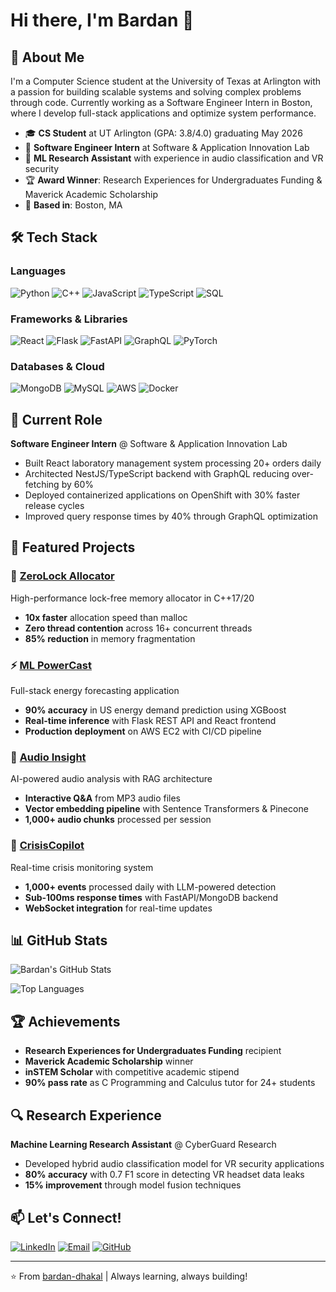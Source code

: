 # Hi there, I'm Bardan 👋

## 🚀 About Me

I'm a Computer Science student at the University of Texas at Arlington with a passion for building scalable systems and solving complex problems through code. Currently working as a Software Engineer Intern in Boston, where I develop full-stack applications and optimize system performance.

- 🎓 **CS Student** at UT Arlington (GPA: 3.8/4.0) graduating May 2026
- 💼 **Software Engineer Intern** at Software & Application Innovation Lab
- 🔬 **ML Research Assistant** with experience in audio classification and VR security
- 🏆 **Award Winner**: Research Experiences for Undergraduates Funding & Maverick Academic Scholarship
- 📍 **Based in**: Boston, MA

## 🛠️ Tech Stack

### Languages
![Python](https://img.shields.io/badge/Python-3776AB?style=for-the-badge&logo=python&logoColor=white)
![C++](https://img.shields.io/badge/C++-00599C?style=for-the-badge&logo=cplusplus&logoColor=white)
![JavaScript](https://img.shields.io/badge/JavaScript-F7DF1E?style=for-the-badge&logo=javascript&logoColor=black)
![TypeScript](https://img.shields.io/badge/TypeScript-007ACC?style=for-the-badge&logo=typescript&logoColor=white)
![SQL](https://img.shields.io/badge/SQL-336791?style=for-the-badge&logo=postgresql&logoColor=white)

### Frameworks & Libraries
![React](https://img.shields.io/badge/React-20232A?style=for-the-badge&logo=react&logoColor=61DAFB)
![Flask](https://img.shields.io/badge/Flask-000000?style=for-the-badge&logo=flask&logoColor=white)
![FastAPI](https://img.shields.io/badge/FastAPI-005571?style=for-the-badge&logo=fastapi)
![GraphQL](https://img.shields.io/badge/GraphQL-E10098?style=for-the-badge&logo=graphql&logoColor=white)
![PyTorch](https://img.shields.io/badge/PyTorch-EE4C2C?style=for-the-badge&logo=pytorch&logoColor=white)

### Databases & Cloud
![MongoDB](https://img.shields.io/badge/MongoDB-4EA94B?style=for-the-badge&logo=mongodb&logoColor=white)
![MySQL](https://img.shields.io/badge/MySQL-005C84?style=for-the-badge&logo=mysql&logoColor=white)
![AWS](https://img.shields.io/badge/AWS-232F3E?style=for-the-badge&logo=amazon-aws&logoColor=white)
![Docker](https://img.shields.io/badge/Docker-2496ED?style=for-the-badge&logo=docker&logoColor=white)

## 💼 Current Role

**Software Engineer Intern** @ Software & Application Innovation Lab
- Built React laboratory management system processing 20+ orders daily
- Architected NestJS/TypeScript backend with GraphQL reducing over-fetching by 60%
- Deployed containerized applications on OpenShift with 30% faster release cycles
- Improved query response times by 40% through GraphQL optimization

## 🔬 Featured Projects

### 🚀 [ZeroLock Allocator](https://github.com/bardan-dhakal/ZeroLock-Allocator)
High-performance lock-free memory allocator in C++17/20
- **10x faster** allocation speed than malloc
- **Zero thread contention** across 16+ concurrent threads
- **85% reduction** in memory fragmentation

### ⚡ [ML PowerCast](https://github.com/bardan-dhakal/ML-PowerCast)
Full-stack energy forecasting application
- **90% accuracy** in US energy demand prediction using XGBoost
- **Real-time inference** with Flask REST API and React frontend
- **Production deployment** on AWS EC2 with CI/CD pipeline

### 🎵 [Audio Insight](https://github.com/bardan-dhakal/audio-insight)
AI-powered audio analysis with RAG architecture
- **Interactive Q&A** from MP3 audio files
- **Vector embedding pipeline** with Sentence Transformers & Pinecone
- **1,000+ audio chunks** processed per session

### 🚨 [CrisisCopilot](https://github.com/bardan-dhakal)
Real-time crisis monitoring system
- **1,000+ events** processed daily with LLM-powered detection
- **Sub-100ms response times** with FastAPI/MongoDB backend
- **WebSocket integration** for real-time updates

## 📊 GitHub Stats

![Bardan's GitHub Stats](https://github-readme-stats.vercel.app/api?username=bardan-dhakal&show_icons=true&theme=dark&count_private=true)

![Top Languages](https://github-readme-stats.vercel.app/api/top-langs/?username=bardan-dhakal&layout=compact&theme=dark)

## 🏆 Achievements

- **Research Experiences for Undergraduates Funding** recipient
- **Maverick Academic Scholarship** winner
- **inSTEM Scholar** with competitive academic stipend
- **90% pass rate** as C Programming and Calculus tutor for 24+ students

## 🔍 Research Experience

**Machine Learning Research Assistant** @ CyberGuard Research
- Developed hybrid audio classification model for VR security applications
- **80% accuracy** with 0.7 F1 score in detecting VR headset data leaks
- **15% improvement** through model fusion techniques

## 📫 Let's Connect!

[![LinkedIn](https://img.shields.io/badge/LinkedIn-0077B5?style=for-the-badge&logo=linkedin&logoColor=white)](https://linkedin.com/in/bardan-dhakal)
[![Email](https://img.shields.io/badge/Email-D14836?style=for-the-badge&logo=gmail&logoColor=white)](mailto:bardandhakal2@gmail.com)
[![GitHub](https://img.shields.io/badge/GitHub-100000?style=for-the-badge&logo=github&logoColor=white)](https://github.com/bardan-dhakal)

---

⭐️ From [bardan-dhakal](https://github.com/bardan-dhakal) | Always learning, always building!
